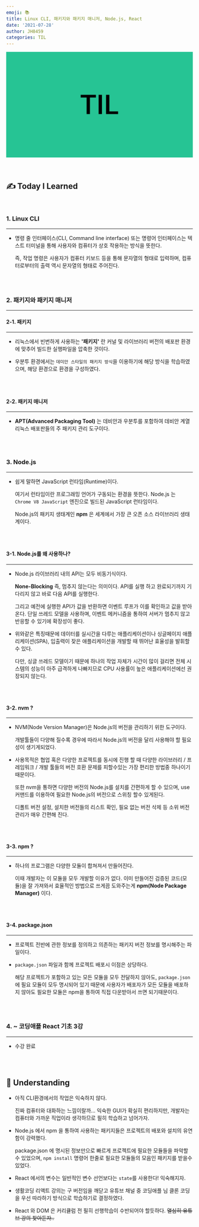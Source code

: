 ```yaml
---
emoji: 📚
title: Linux CLI, 패키지와 패키지 매니저, Node.js, React
date: '2021-07-28'
author: JH8459
categories: TIL
---
```


![github-blog.png](../../assets/common/TIL.jpeg)

<br>

## ✍️ **T**oday **I** **L**earned

<br>

### 1. Linux CLI

---

- 명령 줄 인터페이스(CLI, Command line interface) 또는 명령어 인터페이스는 텍스트 터미널을 통해 사용자와 컴퓨터가 상호 작용하는 방식을 뜻한다.

  즉, 작업 명령은 사용자가 컴퓨터 키보드 등을 통해 문자열의 형태로 입력하며, 컴퓨터로부터의 출력 역시 문자열의 형태로 주어진다.

<br>
<br>

### 2. 패키지와 패키지 매니저

---

#### 2-1. 패키지

---

- 리눅스에서 빈번하게 사용하는 **'패키지'** 란 커널 및 라이브러리 버전의 배포판 환경에 맞추어 빌드한 실행파일을 압축한 것이다.

- 우분투 환경에서는 `데미안 스타일의 패키지 방식`을 이용하기에 해당 방식을 학습하였으며, 해당 환경으로 환경을 구성하였다.

<br>
<br>

#### 2-2. 패키지 매니저

---

- **APT(Advanced Packaging Tool)** 는 데비안과 우분투를 포함하여 데비안 계열 리눅스 배포판들의 주 패키지 관리 도구이다.

<br>
<br>

### 3. Node.js

---

- 쉽게 말하면 JavaScript 런타임(Runtime)이다.

  여기서 런타임이란 프로그래밍 언어가 구동되는 환경을 뜻한다. Node.js 는 `Chrome V8 JavaScript` 엔진으로 빌드된 JavaScript 런타임이다.

  Node.js의 패키지 생태계인 **npm** 은 세계에서 가장 큰 오픈 소스 라이브러리 생태계이다.

<br>
<br>

#### 3-1. Node.js를 왜 사용하나?

---

- Node.js 라이브러리 내의 API는 모두 비동기식이다.

  **None-Blocking** 즉, 멈추지 않는다는 의미이다. API를 실행 하고 완료되기까지 기다리지 않고 바로 다음 API를 실행한다.

  그리고 예전에 실행한 API가 값을 반환하면 이벤트 루프가 이를 확인하고 값을 받아온다. 단일 쓰레드 모델을 사용하며, 이벤트 메커니즘을 통하여 서버가 멈추지 않고 반응할 수 있기에 확장성이 좋다.

- 위와같은 특징때문에 데이터를 실시간을 다루는 애플리케이션이나 싱글페이지 애플리케이션(SPA), 입출력이 잦은 애플리케이션을 개발할 때 뛰어난 효율성을 발휘할 수 있다.

  다만, 싱글 쓰레드 모델이기 때문에 하나의 작업 자체가 시간이 많이 걸리면 전체 시스템의 성능이 아주 급격하게 나빠지므로 CPU 사용률이 높은 애플리케이션에선 권장되지 않는다.

<br>
<br>

#### 3-2. nvm ?

---

- NVM(Node Version Manager)은 Node.js의 버전을 관리하기 위한 도구이다.

  개발툴들이 다양해 질수록 경우에 따라서 Node.js의 버전을 달리 사용해야 할 필요성이 생기게되었다.

- 사용목적은 협업 혹은 다양한 프로젝트를 동시에 진행 할 때 다양한 라이브러리 / 프레임워크 / 개발 툴들의 버전 호환 문제를 피할수있는 가장 편리한 방법중 하나이기 때문이다.

  또한 nvm을 통하면 다양한 버전의 Node.js를 설치를 간편하게 할 수 있으며, use 커맨드를 이용하여 필요한 Node.js의 버전으로 스위칭 할수 있게된다.

  디폴트 버전 설정, 설치한 버전들의 리스트 확인, 필요 없는 버전 삭제 등 소위 버전 관리가 매우 간편해 진다.

<br>
<br>

#### 3-3. npm ?

---

- 하나의 프로그램은 다양한 모듈이 합쳐져서 만들어진다.

  이때 개발자는 이 모듈을 모두 개발할 이유가 없다. 이미 만들어진 검증된 코드(모듈)을 잘 가져와서 효율적인 방법으로 쓰게끔 도와주는게 **npm(Node Package Manager)** 이다.

<br>
<br>

#### 3-4. package.json

---

- 프로젝트 전반에 관한 정보를 정의하고 의존하는 패키지 버전 정보를 명시해주는 파일이다.

- `package.json` 파일과 함께 프로젝트 배포시 이점은 상당하다.

  해당 프로젝트가 포함하고 있는 모든 모듈을 모두 전달하지 않아도, `package.json` 에 필요 모듈이 모두 명시되어 있기 때문에 사용자가 배포자가 모든 모듈을 배포하지 않아도 필요한 모듈은 npm을 통하여 직접 다운받아서 쓰면 되기때문이다.

<br>
<br>

### 4. ~ 코딩애플 React 기초 3강

---

- 수강 완료

<br>
<br>

## 🤔 Understanding

- 아직 CLI환경에서의 작업은 익숙하지 않다.

  진짜 컴퓨터와 대화하는 느낌이랄까... 익숙한 GUI가 확실히 편리하지만, 개발자는 컴퓨터와 가까운 직업이라 생각하므로 필히 학습하고 넘어가자.

- Node.js 에서 npm 을 통하여 사용하는 패키지들은 프로젝트의 배포와 설치의 유연함이 강력했다.

  package.json 에 명시된 정보만으로 빠르게 프로젝트에 필요한 모듈들을 파악할 수 있었으며, `npm install` 명령어 한줄로 필요한 모듈들의 모음인 패키지를 받을수 있었다.

- React 에서의 변수는 일반적인 변수 선언보다는 `state`를 사용한다! 익숙해지자.

- 생활코딩 리액트 강의는 구 버전임을 깨닫고 유튜브 채널 중 코딩애플 님 클론 코딩을 우선 따라하기 방식으로 학습하기로 결정하였다.

- React 와 DOM 은 커리큘럼 전 필히 선행학습이 수반되어야 할듯하다. ~~열심히 유튜브 강의 찾아듣자..~~

<br>
<br>

```toc

```

